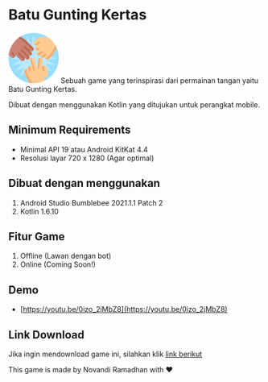 # Batu Gunting Kertas
<img src="https://github.com/novandi18/batu-gunting-kertas/blob/main/app/src/main/res/drawable/rock_paper_scissors.png" alt="Logo Aplikasi" width="100"/>
Sebuah game yang terinspirasi dari permainan tangan yaitu Batu Gunting Kertas.

Dibuat dengan menggunakan Kotlin yang ditujukan untuk perangkat mobile.

## Minimum Requirements

 - Minimal API 19 atau Android KitKat 4.4
 - Resolusi layar 720 x 1280 (Agar optimal)

## Dibuat dengan menggunakan

 1. Android Studio Bumblebee 2021.1.1 Patch 2
 2. Kotlin 1.6.10

## Fitur Game
 1. Offline (Lawan dengan bot)
 2. Online (Coming Soon!)

## Demo
 - [https://youtu.be/0izo_2jMbZ8](https://youtu.be/0izo_2jMbZ8)

## Link Download
Jika ingin mendownload game ini, silahkan klik [link berikut](https://drive.google.com/file/d/15WEqmD7OQdwSoSB-ZS25iwNDb0IG7qMc/view?usp=sharing)

This game is made by Novandi Ramadhan with :heart:
